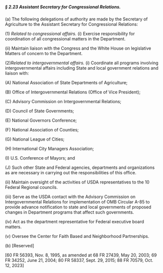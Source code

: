 ##### § 2.23 Assistant Secretary for Congressional Relations. #####

(a) The following delegations of authority are made by the Secretary of Agriculture to the Assistant Secretary for Congressional Relations:

(1) *Related to congressional affairs.* (i) Exercise responsibility for coordination of all congressional matters in the Department.

(ii) Maintain liaison with the Congress and the White House on legislative Matters of concern to the Department.

(2)*Related to intergovernmental affairs.* (i) Coordinate all programs involving intergovernmental affairs including State and local government relations and liaison with:

(A) National Association of State Departments of Agriculture;

(B) Office of Intergovernmental Relations (Office of Vice President);

(C) Advisory Commission on Intergovernmental Relations;

(D) Council of State Governments;

(E) National Governors Conference;

(F) National Association of Counties;

(G) National League of Cities;

(H) International City Managers Association;

(I) U.S. Conference of Mayors; and

(J) Such other State and Federal agencies, departments and organizations as are necessary in carrying out the responsibilities of this office.

(ii) Maintain oversight of the activities of USDA representatives to the 10 Federal Regional councils.

(iii) Serve as the USDA contact with the Advisory Commission on Intergovernmental Relations for implementation of OMB Circular A-85 to provide advance notification to state and local governments of proposed changes in Department programs that affect such governments.

(iv) Act as the department representative for Federal executive board matters.

(v) Oversee the Center for Faith Based and Neighborhood Partnerships.

(b) [Reserved]

[60 FR 56393, Nov. 8, 1995, as amended at 68 FR 27439, May 20, 2003; 69 FR 34252, June 21, 2004; 80 FR 58337, Sept. 29, 2015; 88 FR 70579, Oct. 12, 2023]